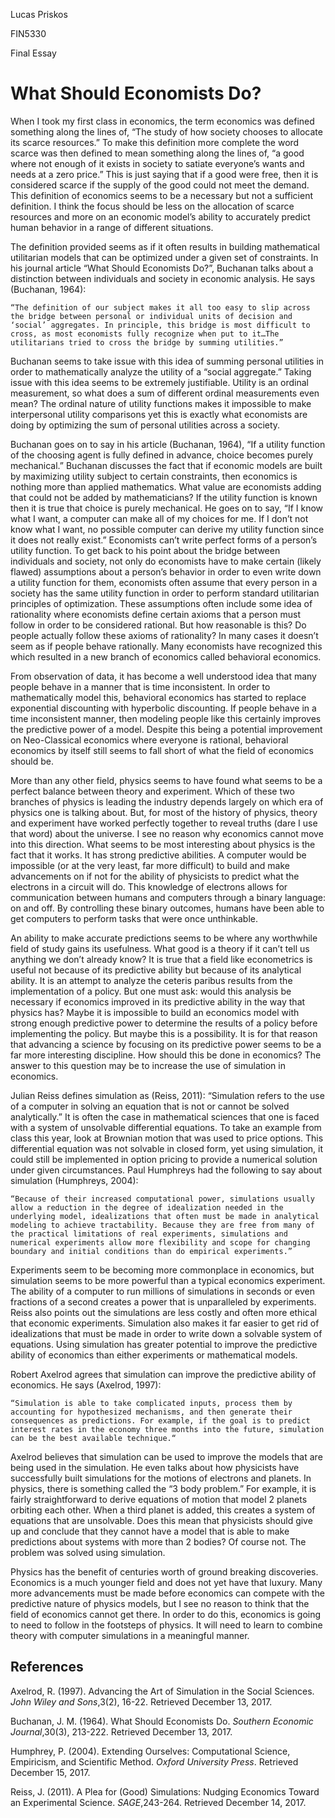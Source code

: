 
Lucas Priskos

FIN5330

Final Essay

# What Should Economists Do?

When I took my first class in economics, the term economics was defined something along the lines of, “The study of how society chooses to allocate its scarce resources.” To make this definition more complete the word scarce was then defined to mean something along the lines of, “a good where not enough of it exists in society to satiate everyone’s wants and needs at a zero price.”  This is just saying that if a good were free, then it is considered scarce if the supply of the good could not meet the demand. This definition of economics seems to be a necessary but not a sufficient definition. I think the focus should be less on the allocation of scarce resources and more on an economic model’s ability to accurately predict human behavior in a range of different situations. 

The definition provided seems as if it often results in building mathematical utilitarian models that can be optimized under a given set of constraints. In his journal article “What Should Economists Do?”, Buchanan talks about a distinction between individuals and society in economic analysis. He says (Buchanan, 1964):

    “The definition of our subject makes it all too easy to slip across the bridge between personal or individual units of decision and ‘social’ aggregates. In principle, this bridge is most difficult to cross, as most economists fully recognize when put to it…The utilitarians tried to cross the bridge by summing utilities.”

Buchanan seems to take issue with this idea of summing personal utilities in order to mathematically analyze the utility of a “social aggregate.” Taking issue with this idea seems to be extremely justifiable. Utility is an ordinal measurement, so what does a sum of different ordinal measurements even mean? The ordinal nature of utility functions makes it impossible to make interpersonal utility comparisons yet this is exactly what economists are doing by optimizing the sum of personal utilities across a society. 

Buchanan goes on to say in his article (Buchanan, 1964), “If a utility function of the choosing agent is fully defined in advance, choice becomes purely mechanical.” Buchanan discusses the fact that if economic models are built by maximizing utility subject to certain constraints, then economics is nothing more than applied mathematics. What value are economists adding that could not be added by mathematicians? If the utility function is known then it is true that choice is purely mechanical. He goes on to say, “If I know what I want, a computer can make all of my choices for me. If I don’t not know what I want, no possible computer can derive my utility function since it does not really exist.” Economists can’t write perfect forms of a person’s utility function. To get back to his point about the bridge between individuals and society, not only do economists have to make certain (likely flawed) assumptions about a person’s behavior in order to even write down a utility function for them, economists often assume that every person in a society has the same utility function in order to perform standard utilitarian principles of optimization. These assumptions often include some idea of rationality where economists define certain axioms that a person must follow in order to be considered rational. But how reasonable is this? Do people actually follow these axioms of rationality? In many cases it doesn’t seem as if people behave rationally. Many economists have recognized this which resulted in a new branch of economics called behavioral economics. 

From observation of data, it has become a well understood idea that many people behave in a manner that is time inconsistent. In order to mathematically model this, behavioral economics has started to replace exponential discounting with hyperbolic discounting. If people behave in a time inconsistent manner, then modeling people like this certainly improves the predictive power of a model. Despite this being a potential improvement on Neo-Classical economics where everyone is rational, behavioral economics by itself still seems to fall short of what the field of economics should be.

More than any other field, physics seems to have found what seems to be a perfect balance between theory and experiment. Which of these two branches of physics is leading the industry depends largely on which era of physics one is talking about. But, for most of the history of physics, theory and experiment have worked perfectly together to reveal truths (dare I use that word) about the universe. I see no reason why economics cannot move into this direction. What seems to be most interesting about physics is the fact that it works. It has strong predictive abilities. A computer would be impossible (or at the very least, far more difficult) to build and make advancements on if not for the ability of physicists to predict what the electrons in a circuit will do. This knowledge of electrons allows for communication between humans and computers through a binary language: on and off. By controlling these binary outcomes, humans have been able to get computers to perform tasks that were once unthinkable.

An ability to make accurate predictions seems to be where any worthwhile field of study gains its usefulness. What good is a theory if it can’t tell us anything we don’t already know? It is true that a field like econometrics is useful not because of its predictive ability but because of its analytical ability. It is an attempt to analyze the ceteris paribus results from the implementation of a policy. But one must ask: would this analysis be necessary if economics improved in its predictive ability in the way that physics has? Maybe it is impossible to build an economics model with strong enough predictive power to determine the results of a policy before implementing the policy. But maybe this is a possibility. It is for that reason that advancing a science by focusing on its predictive power seems to be a far more interesting discipline. How should this be done in economics? The answer to this question may be to increase the use of simulation in economics. 

Julian Reiss defines simulation as (Reiss, 2011): “Simulation refers to the use of a computer in solving an equation that is not or cannot be solved analytically.” It is often the case in mathematical sciences that one is faced with a system of unsolvable differential equations. To take an example from class this year, look at Brownian motion that was used to price options. This differential equation was not solvable in closed form, yet using simulation, it could still be implemented in option pricing to provide a numerical solution under given circumstances. Paul Humphreys had the following to say about simulation (Humphreys, 2004): 

    “Because of their increased computational power, simulations usually allow a reduction in the degree of idealization needed in the underlying model, idealizations that often must be made in analytical modeling to achieve tractability. Because they are free from many of the practical limitations of real experiments, simulations and numerical experiments allow more flexibility and scope for changing boundary and initial conditions than do empirical experiments.”

Experiments seem to be becoming more commonplace in economics, but simulation seems to be more powerful than a typical economics experiment. The ability of a computer to run millions of simulations in seconds or even fractions of a second creates a power that is unparalleled by experiments. Reiss also points out the simulations are less costly and often more ethical that economic experiments. Simulation also makes it far easier to get rid of idealizations that must be made in order to write down a solvable system of equations. Using simulation has greater potential to improve the predictive ability of economics than either experiments or mathematical models. 

Robert Axelrod agrees that simulation can improve the predictive ability of economics. He says (Axelrod, 1997):

    “Simulation is able to take complicated inputs, process them by accounting for hypothesized mechanisms, and then generate their consequences as predictions. For example, if the goal is to predict interest rates in the economy three months into the future, simulation can be the best available technique.“

Axelrod believes that simulation can be used to improve the models that are being used in the simulation. He even talks about how physicists have successfully built simulations for the motions of electrons and planets. In physics, there is something called the “3 body problem.” For example, it is fairly straightforward to derive equations of motion that model 2 planets orbiting each other. When a third planet is added, this creates a system of equations that are unsolvable. Does this mean that physicists should give up and conclude that they cannot have a model that is able to make predictions about systems with more than 2 bodies? Of course not. The problem was solved using simulation. 

Physics has the benefit of centuries worth of ground breaking discoveries. Economics is a much younger field and does not yet have that luxury. Many more advancements must be made before economics can compete with the predictive nature of physics models, but I see no reason to think that the field of economics cannot get there. In order to do this, economics is going to need to follow in the footsteps of physics. It will need to learn to combine theory with computer simulations in a meaningful manner. 


## References 

Axelrod, R. (1997). Advancing the Art of Simulation in the Social Sciences. _John Wiley and Sons_,3(2), 16-22. Retrieved December 13, 2017.

Buchanan, J. M. (1964). What Should Economists Do. _Southern Economic Journal_,30(3), 213-222. Retrieved December 13, 2017.

Humphrey, P. (2004). Extending Ourselves: Computational Science, Empiricism, and Scientific Method. _Oxford University Press_. Retrieved December 15, 2017.

Reiss, J. (2011). A Plea for (Good) Simulations: Nudging Economics Toward an Experimental Science. _SAGE_,243-264. Retrieved December 14, 2017.


